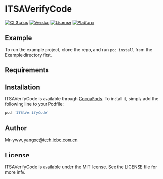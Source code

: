# ITSAVerifyCode

[![CI Status](https://img.shields.io/travis/Mr-yww/ITSAVerifyCode.svg?style=flat)](https://travis-ci.org/Mr-yww/ITSAVerifyCode)
[![Version](https://img.shields.io/cocoapods/v/ITSAVerifyCode.svg?style=flat)](https://cocoapods.org/pods/ITSAVerifyCode)
[![License](https://img.shields.io/cocoapods/l/ITSAVerifyCode.svg?style=flat)](https://cocoapods.org/pods/ITSAVerifyCode)
[![Platform](https://img.shields.io/cocoapods/p/ITSAVerifyCode.svg?style=flat)](https://cocoapods.org/pods/ITSAVerifyCode)

## Example

To run the example project, clone the repo, and run `pod install` from the Example directory first.

## Requirements

## Installation

ITSAVerifyCode is available through [CocoaPods](https://cocoapods.org). To install
it, simply add the following line to your Podfile:

```ruby
pod 'ITSAVerifyCode'
```

## Author

Mr-yww, yangxc@tech.icbc.com.cn

## License

ITSAVerifyCode is available under the MIT license. See the LICENSE file for more info.
